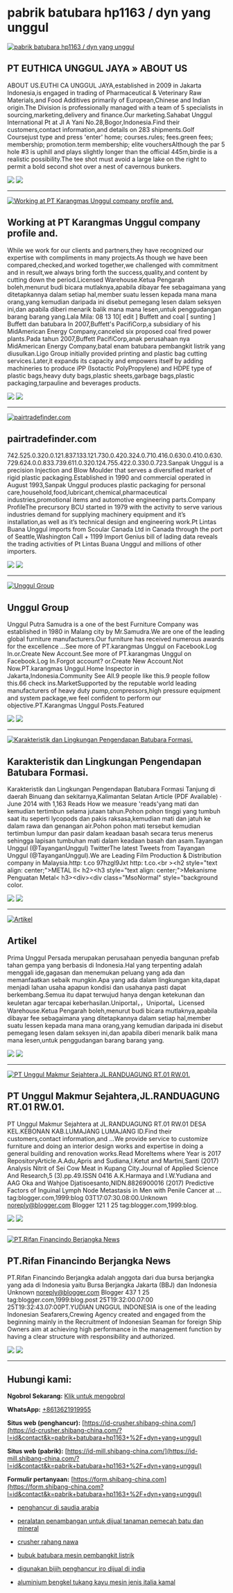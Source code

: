# pabrik batubara hp1163 / dyn yang unggul

<a href="https://swt.shibang-china.com/?l=id&img&k=pabrik+batubara+hp1163+%2F+dyn+yang+unggul" target="_blank">![pabrik batubara hp1163 / dyn yang unggul](http://static.shibang-china.com/all-800x300/950.jpg)</a>

## PT EUTHICA UNGGUL JAYA &#187; ABOUT US
ABOUT US.EUTHI CA UNGGUL JAYA,established in 2009 in Jakarta Indonesia,is engaged in trading of Pharmaceutical &amp; Veterinary Raw Materials,and Food Additives primarily of European,Chinese and Indian origin.The Division is professionally managed with a team of 5 specialists in sourcing,marketing,delivery and finance.Our marketing.Sahabat Unggul International Pt at Jl A Yani No.28,Bogor,Indonesia.Find their customers,contact information,and details on 283 shipments.Golf Coursejust type and press 'enter' home; courses.rules; fees.green fees; membership; promotion.term membership; elite vouchersAlthough the par 5 hole #3 is uphill and plays slightly longer than the official 445m,birdie is a realistic possibility.The tee shot must avoid a large lake on the right to permit a bold second shot over a nest of cavernous bunkers.


<a href="https://whatsapp.shibangsoft.com/WhatsApp.php" target="_blank" title="WhatsApp">![](http://static.shibang-china.com/icon/whatsapp.png)</a> <a href="https://swt.shibang-china.com/?l=id&icon&k=pabrik+batubara+hp1163+%2F+dyn+yang+unggul" target="_blank">![](http://static.shibang-china.com/icon/chat-id.png)</a>

---

<a href="https://swt.shibang-china.com/?l=id&img&k=pabrik+batubara+hp1163+%2F+dyn+yang+unggul" target="_blank">![Working at PT Karangmas Unggul company profile and.](http://static.shibang-china.com/all-800x300/371.jpg)</a>

## Working at PT Karangmas Unggul company profile and.
While we work for our clients and partners,they have recognized our expertise with compliments in many projects.As though we have been compared,checked,and worked together,we challenged with commitment and in result,we always bring forth the success,quality,and content by cutting down the period.Licensed Warehouse.Ketua Pengarah boleh,menurut budi bicara mutlaknya,apabila dibayar fee sebagaimana yang ditetapkannya dalam setiap hal,member suatu lessen kepada mana mana orang,yang kemudian daripada ini disebut pemegang lesen dalam seksyen ini,dan apabila diberi menarik balik mana mana lesen,untuk penggudangan barang barang yang.Lala Mila: 08 13 10[ edit ] Buffett and coal [ sunting ] Buffett dan batubara In 2007,Buffett's PacifiCorp,a subsidiary of his MidAmerican Energy Company,canceled six proposed coal fired power plants.Pada tahun 2007,Buffett PacifiCorp,anak perusahaan nya MidAmerican Energy Company,batal enam batubara pembangkit listrik yang diusulkan.Ligo Group initially provided printing and plastic bag cutting services.Later,it expands its capacity and empowers itself by adding machineries to produce iPP (Isotactic PolyPropylene) and HDPE type of plastic bags,heavy duty bags,plastic sheets,garbage bags,plastic packaging,tarpauline and beverages products.


<a href="https://whatsapp.shibangsoft.com/WhatsApp.php" target="_blank" title="WhatsApp">![](http://static.shibang-china.com/icon/whatsapp.png)</a> <a href="https://swt.shibang-china.com/?l=id&icon&k=pabrik+batubara+hp1163+%2F+dyn+yang+unggul" target="_blank">![](http://static.shibang-china.com/icon/chat-id.png)</a>

---

<a href="https://swt.shibang-china.com/?l=id&img&k=pabrik+batubara+hp1163+%2F+dyn+yang+unggul" target="_blank">![pairtradefinder.com](http://static.shibang-china.com/all-800x300/636.jpg)</a>

## pairtradefinder.com
742.525.0.320.0.121.837.133.121.730.0.420.324.0.710.416.0.630.0.410.0.630.729.624.0.0.833.739.611.0.320.124.755.422.0.330.0.723.Sanpak Unggul is a precision Injection and Blow Moulder that serves a diversified market of rigid plastic packaging.Established in 1990 and commercial operated in August 1993,Sanpak Unggul produces plastic packaging for personal care,household,food,lubricant,chemical,pharmaceutical industries,promotional items and automotive engineering parts.Company ProfileThe precursory BCU started in 1979 with the activity to serve various industries demand for supplying machinery equipment and it’s installation,as well as it’s technical design and engineering work.Pt Lintas Buana Unggul imports from Scoular Canada Ltd in Canada through the port of Seattle,Washington Call + 1199 Import Genius bill of lading data reveals the trading activities of Pt Lintas Buana Unggul and millions of other importers.


<a href="https://whatsapp.shibangsoft.com/WhatsApp.php" target="_blank" title="WhatsApp">![](http://static.shibang-china.com/icon/whatsapp.png)</a> <a href="https://swt.shibang-china.com/?l=id&icon&k=pabrik+batubara+hp1163+%2F+dyn+yang+unggul" target="_blank">![](http://static.shibang-china.com/icon/chat-id.png)</a>

---

<a href="https://swt.shibang-china.com/?l=id&img&k=pabrik+batubara+hp1163+%2F+dyn+yang+unggul" target="_blank">![Unggul Group](http://static.shibang-china.com/all-800x300/835.jpg)</a>

## Unggul Group
Unggul Putra Samudra is a one of the best Furniture Company was established in 1980 in Malang city by Mr.Samudra.We are one of the leading global furniture manufacturers.Our furniture has received numerous awards for the excellence …See more of PT.karangmas Unggul on Facebook.Log In.or.Create New Account.See more of PT.karangmas Unggul on Facebook.Log In.Forgot account? or.Create New Account.Not Now.PT.karangmas Unggul.Home Inspector in Jakarta,Indonesia.Community See All.9 people like this.9 people follow this.66 check ins.MarketSupported by the reputable world leading manufacturers of heavy duty pump,compressors,high pressure equipment and system package,we feel confident to perform our objective.PT.Karangmas Unggul Posts.Featured


<a href="https://whatsapp.shibangsoft.com/WhatsApp.php" target="_blank" title="WhatsApp">![](http://static.shibang-china.com/icon/whatsapp.png)</a> <a href="https://swt.shibang-china.com/?l=id&icon&k=pabrik+batubara+hp1163+%2F+dyn+yang+unggul" target="_blank">![](http://static.shibang-china.com/icon/chat-id.png)</a>

---

<a href="https://swt.shibang-china.com/?l=id&img&k=pabrik+batubara+hp1163+%2F+dyn+yang+unggul" target="_blank">![Karakteristik dan Lingkungan Pengendapan Batubara Formasi.](http://static.shibang-china.com/all-800x300/757.jpg)</a>

## Karakteristik dan Lingkungan Pengendapan Batubara Formasi.
Karakteristik dan Lingkungan Pengendapan Batubara Formasi Tanjung di daerah Binuang dan sekitarnya,Kalimantan Selatan Article (PDF Available) &#183; June 2014 with 1,163 Reads How we measure 'reads'yang mati dan kemudian tertimbun selama jutaan tahun.Pohon pohon tinggi yang tumbuh saat itu seperti lycopods dan pakis raksasa,kemudian mati dan jatuh ke dalam rawa dan genangan air.Pohon pohon mati tersebut kemudian tertimbun lumpur dan pasir dalam keadaan basah secara terus menerus sehingga lapisan tumbuhan mati dalam keadaan basah dan asam.Tayangan Unggul (@TayanganUnggul) TwitterThe latest Tweets from Tayangan Unggul (@TayanganUnggul).We are Leading Film Production &amp; Distribution company in Malaysia.http: t.co 97hzgl9Jxt http: t.co.&lt;br &gt;&lt;h2 style=&quot;text align: center;&quot;&gt;METAL II&lt; h2&gt;&lt;h3 style=&quot;text align: center;&quot;&gt;Mekanisme Penguatan Metal&lt; h3&gt;&lt;div&gt;&lt;div class=&quot;MsoNormal&quot; style=&quot;background color.


<a href="https://whatsapp.shibangsoft.com/WhatsApp.php" target="_blank" title="WhatsApp">![](http://static.shibang-china.com/icon/whatsapp.png)</a> <a href="https://swt.shibang-china.com/?l=id&icon&k=pabrik+batubara+hp1163+%2F+dyn+yang+unggul" target="_blank">![](http://static.shibang-china.com/icon/chat-id.png)</a>

---

<a href="https://swt.shibang-china.com/?l=id&img&k=pabrik+batubara+hp1163+%2F+dyn+yang+unggul" target="_blank">![Artikel](http://static.shibang-china.com/all-800x300/177.jpg)</a>

## Artikel
Prima Unggul Persada merupakan perusahaan penyedia bangunan prefab tahan gempa yang berbasis di Indonesia.Hal yang terpenting adalah menggali ide,gagasan dan menemukan peluang yang ada dan memanfaatkan sebaik mungkin.Apa yang ada dalam lingkungan kita,dapat menjadi lahan usaha apapun kondisi dan usahanya pasti dapat berkembang.Semua itu dapat terwujud hanya dengan ketekunan dan keuletan agar tercapai keberhasilan.Uniportal，，Uniportal。Licensed Warehouse.Ketua Pengarah boleh,menurut budi bicara mutlaknya,apabila dibayar fee sebagaimana yang ditetapkannya dalam setiap hal,member suatu lessen kepada mana mana orang,yang kemudian daripada ini disebut pemegang lesen dalam seksyen ini,dan apabila diberi menarik balik mana mana lesen,untuk penggudangan barang barang yang.


<a href="https://whatsapp.shibangsoft.com/WhatsApp.php" target="_blank" title="WhatsApp">![](http://static.shibang-china.com/icon/whatsapp.png)</a> <a href="https://swt.shibang-china.com/?l=id&icon&k=pabrik+batubara+hp1163+%2F+dyn+yang+unggul" target="_blank">![](http://static.shibang-china.com/icon/chat-id.png)</a>

---

<a href="https://swt.shibang-china.com/?l=id&img&k=pabrik+batubara+hp1163+%2F+dyn+yang+unggul" target="_blank">![PT Unggul Makmur Sejahtera,JL.RANDUAGUNG RT.01 RW.01.](http://static.shibang-china.com/all-800x300/1148.jpg)</a>

## PT Unggul Makmur Sejahtera,JL.RANDUAGUNG RT.01 RW.01.
PT Unggul Makmur Sejahtera at JL.RANDUAGUNG RT.01 RW.01 DESA KEL.KEBONAN KAB.LUMAJANG LUMAJANG ID.Find their customers,contact information,and …We provide service to customize furniture and doing an interior design works and expertise in doing a general building and renovation works.Read MoreItems where Year is 2017 RepositoryArticle.A.Adu,Apris and Sudiana,I.Ketut and Martini,Santi (2017) Analysis Nitrit of Sei Cow Meat in Kupang City.Journal of Applied Science And Research,5 (3).pp.49.ISSN 0416 A.K.Harmaya and I.W.Yudiana and AAG Oka and Wahjoe Djatisoesanto,NIDN.8826900016 (2017) Predictive Factors of Inguinal Lymph Node Metastasis in Men with Penile Cancer at …tag:blogger.com,1999:blog 03T17:07:30.08:00.Unknown noreply@blogger.com Blogger 121 1 25 tag:blogger.com,1999:blog.


<a href="https://whatsapp.shibangsoft.com/WhatsApp.php" target="_blank" title="WhatsApp">![](http://static.shibang-china.com/icon/whatsapp.png)</a> <a href="https://swt.shibang-china.com/?l=id&icon&k=pabrik+batubara+hp1163+%2F+dyn+yang+unggul" target="_blank">![](http://static.shibang-china.com/icon/chat-id.png)</a>

---

<a href="https://swt.shibang-china.com/?l=id&img&k=pabrik+batubara+hp1163+%2F+dyn+yang+unggul" target="_blank">![PT.Rifan Financindo Berjangka News](http://static.shibang-china.com/all-800x300/288.jpg)</a>

## PT.Rifan Financindo Berjangka News
PT.Rifan Financindo Berjangka adalah anggota dari dua bursa berjangka yang ada di Indonesia yaitu Bursa Berjangka Jakarta (BBJ) dan Indonesia Unknown noreply@blogger.com Blogger 437 1 25 tag:blogger.com,1999:blog.post 25T19:32:00.07:00 25T19:32:43.07:00PT.YUDIAN UNGGUL INDONESIA is one of the leading Indonesian Seafarers,Crewing Agency created and engaged from the beginning mainly in the Recruitment of Indonesian Seaman for foreign Ship Owners aim at achieving high performance in the management function by having a clear structure with responsibility and authorized.

<a href="https://whatsapp.shibangsoft.com/WhatsApp.php" target="_blank" title="WhatsApp">![](http://static.shibang-china.com/icon/whatsapp.png)</a> <a href="https://swt.shibang-china.com/?l=id&icon&k=pabrik+batubara+hp1163+%2F+dyn+yang+unggul" target="_blank">![](http://static.shibang-china.com/icon/chat-id.png)</a>

---
## Hubungi kami:

**Ngobrol Sekarang:** [Klik untuk mengobrol](https://swt.shibang-china.com?l=id&contact&k=pabrik+batubara+hp1163+%2F+dyn+yang+unggul)

**WhatsApp:**  [+8613621919955](https://whatsapp.shibangsoft.com/WhatsApp.php)

**Situs web (penghancur):** [https://id-crusher.shibang-china.com/](https://id-crusher.shibang-china.com/?l=id&contact&k=pabrik+batubara+hp1163+%2F+dyn+yang+unggul)

**Situs web (pabrik):** [https://id-mill.shibang-china.com/](https://id-mill.shibang-china.com/?l=id&contact&k=pabrik+batubara+hp1163+%2F+dyn+yang+unggul)

**Formulir pertanyaan:** [https://form.shibang-china.com](https://form.shibang-china.com?l=id&contact&k=pabrik+batubara+hp1163+%2F+dyn+yang+unggul)

* [penghancur di saudia arabia](../41/penghancur%20di%20saudia%20arabia.md)

* [peralatan penambangan untuk dijual tanaman pemecah batu dan mineral](../50/peralatan%20penambangan%20untuk%20dijual%20tanaman%20pemecah%20batu%20dan%20mineral.md)

* [crusher rahang nawa](../50/crusher%20rahang%20nawa.md)

* [bubuk batubara mesin pembangkit listrik](../43/bubuk%20batubara%20mesin%20pembangkit%20listrik.md)

* [digunakan bijih penghancur iro dijual di india](../42/digunakan%20bijih%20penghancur%20iro%20dijual%20di%20india.md)

* [aluminium bengkel tukang kayu mesin jenis italia kamal](../41/aluminium%20bengkel%20tukang%20kayu%20mesin%20jenis%20italia%20kamal.md)